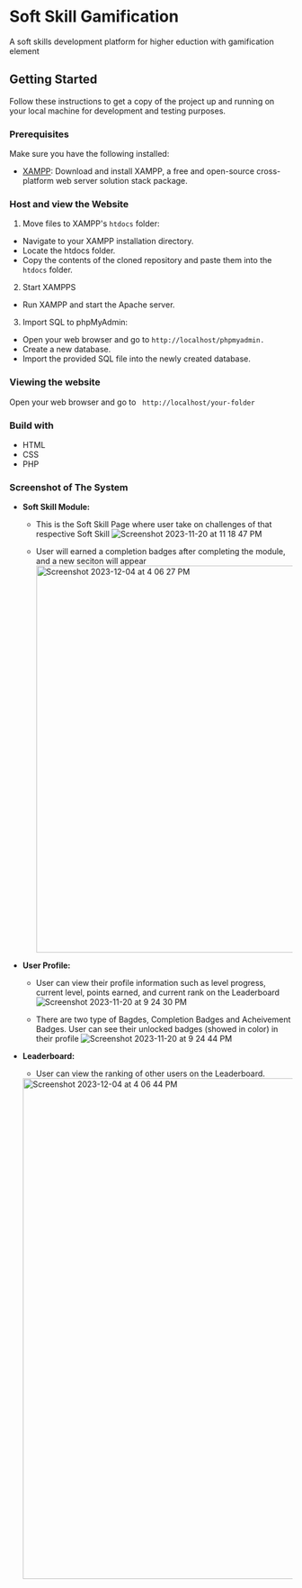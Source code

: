 # Soft Skill Gamification

A soft skills development platform for higher eduction with gamification element

## Getting Started

Follow these instructions to get a copy of the project up and running on your local machine for development and testing purposes.

### Prerequisites

Make sure you have the following installed:
- [XAMPP](https://www.apachefriends.org/index.html): Download and install XAMPP, a free and open-source cross-platform web server solution stack package.

### Host and view the Website 
1. Move files to XAMPP's `htdocs` folder:
- Navigate to your XAMPP installation directory.
- Locate the htdocs folder.
- Copy the contents of the cloned repository and paste them into the `htdocs` folder.

2. Start XAMPPS
- Run XAMPP and start the Apache server.

3. Import SQL to phpMyAdmin:
- Open your web browser and go to `http://localhost/phpmyadmin.`
- Create a new database.
- Import the provided SQL file into the newly created database.

### Viewing the website
Open your web browser and go to ` http://localhost/your-folder`

### Build with 
- HTML 
- CSS 
- PHP

### Screenshot of The System 

- **Soft Skill Module:**
    - This is the Soft Skill Page where user take on challenges of that respective Soft Skill
    ![Screenshot 2023-11-20 at 11 18 47 PM](https://github.com/karen-nke/student-gamified/assets/103889430/91c9926f-bb67-4098-ace6-29a3c1f49b5f)

    - User will earned a completion badges after completing the module, and a new seciton will appear
      <img width="687" alt="Screenshot 2023-12-04 at 4 06 27 PM" src="https://github.com/karen-nke/student-gamified/assets/103889430/2b9baf89-ed0c-4143-9081-a8fb175045bc">
    
- **User Profile:**
  - User can view their profile information such as level progress, current level, points earned, and current rank on the Leaderboard
    ![Screenshot 2023-11-20 at 9 24 30 PM](https://github.com/karen-nke/student-gamified/assets/103889430/8d5b2da9-45b5-4b36-8e01-b0e7eee0ced9)

  - There are two type of Bagdes, Completion Badges and Acheivement Badges. User can see their unlocked badges (showed in color) in their profile
    ![Screenshot 2023-11-20 at 9 24 44 PM](https://github.com/karen-nke/student-gamified/assets/103889430/68996c88-04af-446b-9ffb-93406b381282)

- **Leaderboard:**
   - User can view the ranking of other users on the Leaderboard. 
    <img width="889" alt="Screenshot 2023-12-04 at 4 06 44 PM" src="https://github.com/karen-nke/student-gamified/assets/103889430/4d9a6fb7-ba2e-4e6a-8f5e-71aa003e9422">

     
